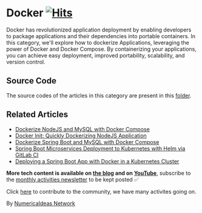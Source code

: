 # Docker&nbsp;[![Hits](https://hits.seeyoufarm.com/api/count/incr/badge.svg?url=https%3A%2F%2Fgithub.com%2Fnumerica-ideas%2Fcommunity%2Ftree%2Fmaster%2Fdocker&count_bg=%2379C83D&title_bg=%23555555&icon=&icon_color=%23E7E7E7&title=hits&edge_flat=false)](https://numericaideas.com/blog/tag/docker/)

Docker has revolutionized application deployment by enabling developers to package applications and their dependencies into portable containers. In this category, we'll explore how to dockerize Applications, leveraging the power of Docker and Docker Compose. By containerizing your applications, you can achieve easy deployment, improved portability, scalability, and version control.

## Source Code
The source codes of the articles in this category are present in this [folder](./).

## Related Articles
<!-- TAG-POSTS-LIST:START -->
- [Dockerize NodeJS and MySQL with Docker Compose](https://numericaideas.com/blog/docker-compose-nodejs-mysql/)
- [Docker Init: Quickly Dockerizing NodeJS Application](https://numericaideas.com/blog/quickly-dockerizing-nodejs/)
- [Dockerize Spring Boot and MySQL with Docker Compose](https://numericaideas.com/blog/docker-compose-springboot-mysql/)
- [Spring Boot Microservices Deployment to Kubernetes with Helm via GitLab CI](https://numericaideas.com/blog/springboot-microservices-deployment-kubernetes-helm-gitlabci/)
- [Deploying a Spring Boot App with Docker in a Kubernetes Cluster](https://numericaideas.com/blog/deploying-springboot-app-with-docker-and-kubernetes/)
<!-- TAG-POSTS-LIST:END -->

**More tech content is available on [the blog](https://numericaideas.com/blog/) and on [YouTube](https://www.youtube.com/@numericaideas/channels?sub_confirmation=1)**, subscribe to the [monthly activities newsletter](https://numericaideas.com/blog/category/news/) to be kept posted ✅

Click [here](https://numericaideas.com/#activities) to contribute to the community, we have many activites going on.

By [NumericaIdeas Network](https://numericaideas.com)
